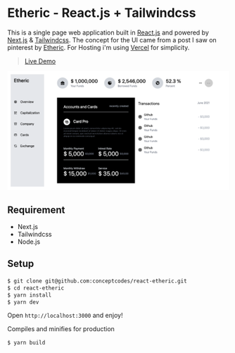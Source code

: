 # Etheric - React.js + Tailwindcss
This is a single page web application built in [React.js](https://reactjs.org) and powered by [Next.js](https://nextjs.org) & [Tailwindcss](https://tailwindcss.com). The concept for the UI came from a post I saw on pinterest by [Etheric](https://dribbble.com/shots/15668107-Digital-Banking-Web-Mobile). For Hosting i'm using [Vercel](https://vercel.com) for simplicity.

> [Live Demo](https://react-etheric.vercel.app/)

![demo_screenshot](./demo.png)

## Requirement
- Next.js 
- Tailwindcss
- Node.js

## Setup

```
$ git clone git@github.com:conceptcodes/react-etheric.git
$ cd react-etheric
$ yarn install
$ yarn dev
```
Open `http://localhost:3000` and enjoy!


Compiles and minifies for production
```
$ yarn build
```





